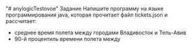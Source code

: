 "# anylogicTestovoe" 
Задание
Напишите программу на языке программирования java, которая 
прочитает файл tickets.json и рассчитает:
- среднее время полета между городами Владивосток и Тель-Авив
- 90-й процентиль времени полета между 
